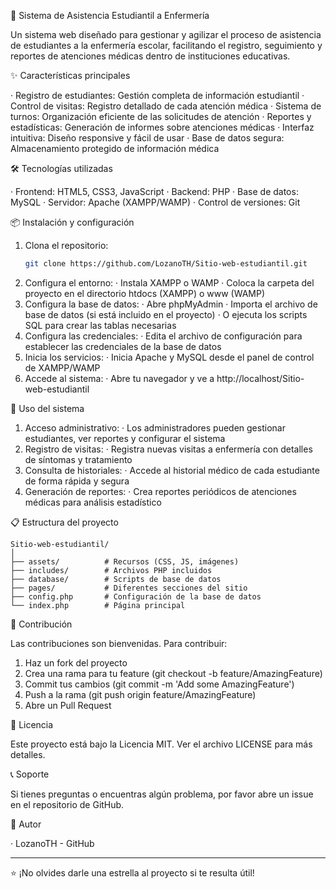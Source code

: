 🏥 Sistema de Asistencia Estudiantil a Enfermería

Un sistema web diseñado para gestionar y agilizar el proceso de asistencia de estudiantes a la enfermería escolar, facilitando el registro, seguimiento y reportes de atenciones médicas dentro de instituciones educativas.

✨ Características principales

· Registro de estudiantes: Gestión completa de información estudiantil
· Control de visitas: Registro detallado de cada atención médica
· Sistema de turnos: Organización eficiente de las solicitudes de atención
· Reportes y estadísticas: Generación de informes sobre atenciones médicas
· Interfaz intuitiva: Diseño responsive y fácil de usar
· Base de datos segura: Almacenamiento protegido de información médica

🛠️ Tecnologías utilizadas

· Frontend: HTML5, CSS3, JavaScript
· Backend: PHP
· Base de datos: MySQL
· Servidor: Apache (XAMPP/WAMP)
· Control de versiones: Git

📦 Instalación y configuración

1. Clona el repositorio:
   ```bash
   git clone https://github.com/LozanoTH/Sitio-web-estudiantil.git
   ```
2. Configura el entorno:
   · Instala XAMPP o WAMP
   · Coloca la carpeta del proyecto en el directorio htdocs (XAMPP) o www (WAMP)
3. Configura la base de datos:
   · Abre phpMyAdmin
   · Importa el archivo de base de datos (si está incluido en el proyecto)
   · O ejecuta los scripts SQL para crear las tablas necesarias
4. Configura las credenciales:
   · Edita el archivo de configuración para establecer las credenciales de la base de datos
5. Inicia los servicios:
   · Inicia Apache y MySQL desde el panel de control de XAMPP/WAMP
6. Accede al sistema:
   · Abre tu navegador y ve a http://localhost/Sitio-web-estudiantil

🚀 Uso del sistema

1. Acceso administrativo:
   · Los administradores pueden gestionar estudiantes, ver reportes y configurar el sistema
2. Registro de visitas:
   · Registra nuevas visitas a enfermería con detalles de síntomas y tratamiento
3. Consulta de historiales:
   · Accede al historial médico de cada estudiante de forma rápida y segura
4. Generación de reportes:
   · Crea reportes periódicos de atenciones médicas para análisis estadístico

📋 Estructura del proyecto

```
Sitio-web-estudiantil/
│
├── assets/          # Recursos (CSS, JS, imágenes)
├── includes/        # Archivos PHP incluidos
├── database/        # Scripts de base de datos
├── pages/           # Diferentes secciones del sitio
├── config.php       # Configuración de la base de datos
└── index.php        # Página principal
```

🤝 Contribución

Las contribuciones son bienvenidas. Para contribuir:

1. Haz un fork del proyecto
2. Crea una rama para tu feature (git checkout -b feature/AmazingFeature)
3. Commit tus cambios (git commit -m 'Add some AmazingFeature')
4. Push a la rama (git push origin feature/AmazingFeature)
5. Abre un Pull Request

📄 Licencia

Este proyecto está bajo la Licencia MIT. Ver el archivo LICENSE para más detalles.

📞 Soporte

Si tienes preguntas o encuentras algún problema, por favor abre un issue en el repositorio de GitHub.

👥 Autor

· LozanoTH - GitHub

---

⭐ ¡No olvides darle una estrella al proyecto si te resulta útil!
